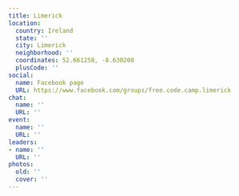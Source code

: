 ```yaml
---
title: Limerick
location:
  country: Ireland
  state: ''
  city: Limerick
  neighborhood: ''
  coordinates: 52.661258, -8.630208
  plusCode: ''
social:
  name: Facebook page
  URL: https://www.facebook.com/groups/free.code.camp.limerick
chat:
  name: ''
  URL: ''
event:
  name: ''
  URL: ''
leaders:
- name: ''
  URL: ''
photos:
  old: ''
  cover: ''
---
```

